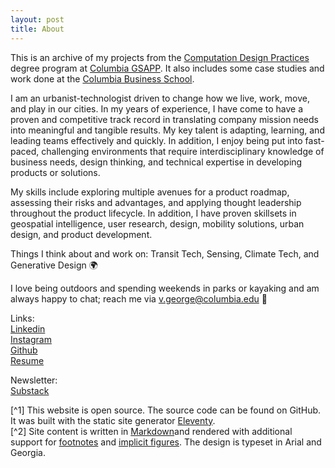```yaml
---
layout: post
title: About
---
```

This is an archive of my  projects from the [Computation Design Practices](https://www.arch.columbia.edu/programs/15-m-s-computational-design-practices) degree program at [Columbia GSAPP](https://www.arch.columbia.edu/). It also includes some case studies and work done at the [Columbia Business School](https://home.gsb.columbia.edu/).

I am an urbanist-technologist driven to change how we live, work, move, and play in our cities. In my years of experience, I have come to have a proven and competitive track record in translating company mission needs into meaningful and tangible results. My key talent is adapting, learning, and leading teams effectively and quickly. In addition, I enjoy being put into fast-paced, challenging environments that require interdisciplinary knowledge of business needs, design thinking, and technical expertise in developing products or solutions. 

My skills include exploring multiple avenues for a product roadmap, assessing their risks and advantages, and applying thought leadership throughout the product lifecycle. In addition, I have proven skillsets in geospatial intelligence, user research, design, mobility solutions, urban design, and product development.

Things I think about and work on: Transit Tech, Sensing, Climate Tech, and Generative Design 🌍

I love being outdoors and spending weekends in parks or kayaking and am always happy to chat; reach me via v.george@columbia.edu 📧

Links:<br/>
 [Linkedin](https://www.linkedin.com/in/george-verghese-kochukudy/)<br/>
 [Instagram](george_kochukudy)<br/>
 [Github](https://github.com/gv2325)<br/>
 [Resume](https://acrobat.adobe.com/link/track?uri=urn:aaid:scds:US:d003f929-b13b-3582-abbc-d757b8e40104)

Newsletter:<br/>
[Substack](https://urbantechbrew.substack.com/)<br/>


[^1] This website is open source. The source code can be found on GitHub. It was built with the static site generator [Eleventy](https://www.11ty.dev/docs/). <br/>
[^2] Site content is written in [Markdown](https://www.markdownguide.org/)and rendered with additional support for [footnotes](https://github.com/markdown-it/markdown-it-footnote) and [implicit figures](https://github.com/arve0/markdown-it-implicit-figures). The design is typeset in Arial and Georgia.